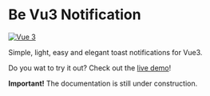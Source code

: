 # Be Vu3 Notification

[![Vue 3](https://img.shields.io/badge/Vue-3-green)](https://img.shields.io/badge/Vue-3-green)

Simple, light, easy and elegant toast notifications for Vue3.

Do you wat to try it out? Check out the [live demo](https://bernanr.github.io/be-vue3-notification/)!


**Important!** The documentation is still under construction.